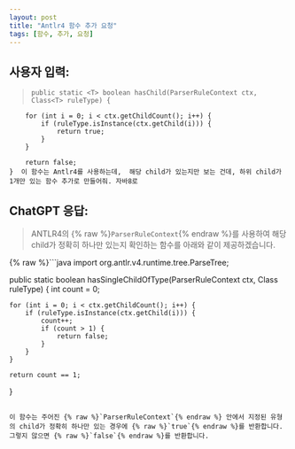 ```yaml
---
layout: post
title: "Antlr4 함수 추가 요청"
tags: [함수, 추가, 요청]
---
```


## 사용자 입력:
>     public static <T> boolean hasChild(ParserRuleContext ctx, Class<T> ruleType) {
        for (int i = 0; i < ctx.getChildCount(); i++) {
            if (ruleType.isInstance(ctx.getChild(i))) {
                return true;
            }
        }

        return false;
    }  이 함수는 Antlr4를 사용하는데,  해당 child가 있는지만 보는 건데, 하위 child가 1개만 있는 함수 추가로 만들어줘. 자바8로

## ChatGPT 응답:
> ANTLR4의 {% raw %}`ParserRuleContext`{% endraw %}를 사용하여 해당 child가 정확히 하나만 있는지 확인하는 함수를 아래와 같이 제공하겠습니다. 

{% raw %}```java
import org.antlr.v4.runtime.tree.ParseTree;

public static <T> boolean hasSingleChildOfType(ParserRuleContext ctx, Class<T> ruleType) {
    int count = 0;

    for (int i = 0; i < ctx.getChildCount(); i++) {
        if (ruleType.isInstance(ctx.getChild(i))) {
            count++;
            if (count > 1) {
                return false;
            }
        }
    }

    return count == 1;
}
```{% endraw %}

이 함수는 주어진 {% raw %}`ParserRuleContext`{% endraw %} 안에서 지정된 유형의 child가 정확히 하나만 있는 경우에 {% raw %}`true`{% endraw %}를 반환합니다. 그렇지 않으면 {% raw %}`false`{% endraw %}를 반환합니다.

